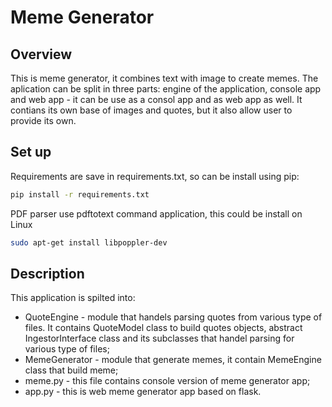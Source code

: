 # Meme Generator
## Overview
This is meme generator, it combines text with image to create memes.
The aplication can be split in three parts: engine of the application, console app and web app - 
it can be use as a consol app and as web app as well.
It contians its own base of images and quotes, but it also allow user to provide its own.

## Set up
Requirements are save in requirements.txt, so can be install using pip:

```bash
pip install -r requirements.txt
```
PDF parser use pdftotext command application, this could be install on Linux

```bash
sudo apt-get install libpoppler-dev
```

## Description 
This application is spilted into: 
- QuoteEngine - module that handels parsing quotes from various type of files. It contains QuoteModel class to build quotes objects,
abstract IngestorInterface class and its subclasses that handel parsing for various type of files; 
- MemeGenerator - module that generate memes, it contain MemeEngine class that build meme;
- meme.py - this file contains console version of meme generator app;
- app.py - this is web meme generator app based on flask.